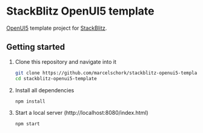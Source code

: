 
# StackBlitz OpenUI5 template
[OpenUI5](https://github.com/SAP/openui5) template project for [StackBlitz](https://stackblitz.com/).

## Getting started
1. Clone this repository and navigate into it
    ```sh
    git clone https://github.com/marcelschork/stackblitz-openui5-template.git
    cd stackblitz-openui5-template
    ```
1. Install all dependencies
    ```sh
    npm install
    ```

1. Start a local server (http://localhost:8080/index.html)
    ```sh
    npm start
    ```


